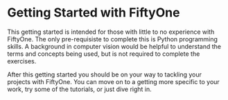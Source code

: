 # Getting Started with FiftyOne

This getting started is intended for those with little to no experience with FiftyOne. The only pre-requisiste to complete this is Python programming skills. A background in computer vision would be helpful to understand the terms and concepts being used, but is not required to complete the exercises. 

After this getting started you should be on your way to tackling your projects with FiftyOne. You can move on to a getting more specific to your work, try some of the tutorials, or just dive right in.
